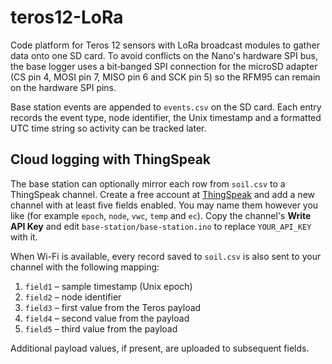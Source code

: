 # teros12-LoRa
Code platform for Teros 12 sensors with LoRa broadcast modules to gather data onto
one SD card. To avoid conflicts on the Nano's hardware SPI bus, the base logger
uses a bit‑banged SPI connection for the microSD adapter (CS pin 4, MOSI pin 7,
MISO pin 6 and SCK pin 5) so the RFM95 can remain on the hardware SPI pins.

Base station events are appended to `events.csv` on the SD card. Each entry
records the event type, node identifier, the Unix timestamp and a formatted UTC
time string so activity can be tracked later.

## Cloud logging with ThingSpeak

The base station can optionally mirror each row from `soil.csv` to a
ThingSpeak channel. Create a free account at
[ThingSpeak](https://thingspeak.com) and add a new channel with at least five
fields enabled. You may name them however you like (for example `epoch`,
`node`, `vwc`, `temp` and `ec`). Copy the channel's **Write API Key** and edit
`base-station/base-station.ino` to replace `YOUR_API_KEY` with it.

When Wi-Fi is available, every record saved to `soil.csv` is also sent to your
channel with the following mapping:

1. `field1` – sample timestamp (Unix epoch)
2. `field2` – node identifier
3. `field3` – first value from the Teros payload
4. `field4` – second value from the payload
5. `field5` – third value from the payload

Additional payload values, if present, are uploaded to subsequent fields.
